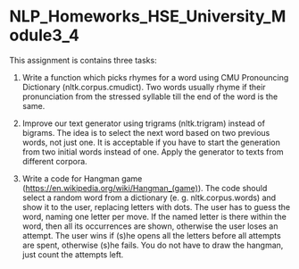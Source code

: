 # NLP_Homeworks_HSE_University_Module3_4

This assignment is contains three tasks:

   1) Write a function which picks rhymes for a word using CMU Pronouncing Dictionary (nltk.corpus.cmudict). Two words usually rhyme if their pronunciation from the stressed syllable till the end of the word is the same.
   
   
   2) Improve our text generator using trigrams (nltk.trigram) instead of bigrams. The idea is to select the next word based on two previous words, not just one. It is acceptable if you have to start the generation from two initial words instead of one. Apply the generator to texts from different corpora.
   
   
   3) Write a code for Hangman game (https://en.wikipedia.org/wiki/Hangman_(game)). The code should select a random word from a dictionary (e. g. nltk.corpus.words) and show it to the user, replacing letters with dots. The user has to guess the word, naming one letter per move. If the named letter is there within the word, then all its occurrences are shown, otherwise the user loses an attempt. The user wins if (s)he opens all the letters before all attempts are spent, otherwise (s)he fails. You do not have to draw the hangman, just count the attempts left.
